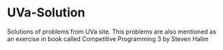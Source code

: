 # UVa-Solution
Solutions of problems from UVa site. This problems are also mentioned as an exercise in book called Competitive Programming 3 by Steven Halim
